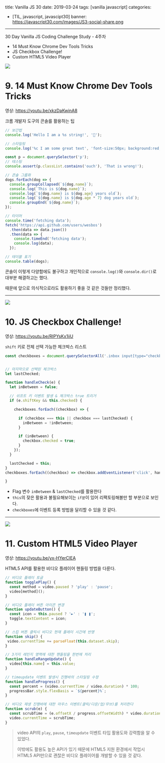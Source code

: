 title: Vanilla JS 30
date: 2019-03-24
tags: [vanilla javascript]
categories:
- [TIL, javascript, javascipt30]
banner: https://javascript30.com/images/JS3-social-share.png

---

30 Day Vanilla JS Coding Challenge Study - 4주차

- 14 Must Know Chrome Dev Tools Tricks
- JS Checkbox Challenge!
- Custom HTML5 Video Player

<!-- more -->

![](http://i3.ytimg.com/vi/xkzDaKwinA8/maxresdefault.jpg)
# 9. 14 Must Know Chrome Dev Tools Tricks
영상: <https://youtu.be/xkzDaKwinA8> 

크롬 개발자 도구의 콘솔를 활용하는 팁

```js
// 보간법
console.log('Hello I am a %s string!', '💩');

// 스타일링
console.log('%c I am some great text', 'font-size:50px; background:red; text-shadow: 10px 10px 0 blue');

const p = document.querySelector('p');
// 테스팅
console.assert(p.classList.contains('ouch'), 'That is wrong!');

// 콘솔 그룹화
dogs.forEach(dog => {
  console.groupCollapsed(`${dog.name}`);
  console.log(`This is ${dog.name}`);
  console.log(`${dog.name} is ${dog.age} years old`);
  console.log(`${dog.name} is ${dog.age * 7} dog years old`);
  console.groupEnd(`${dog.name}`);
});

// 타이머
console.time('fetching data');
fetch('https://api.github.com/users/wesbos')
  .then(data => data.json())
  .then(data => {
    console.timeEnd('fetching data');
    console.log(data);
  });

// 테이블 표기
console.table(dogs);
```

콘솔이 이렇게 다양함에도 불구하고 개인적으로
`console.log()`와 `console.dir()`로 대부분 해결하고는 했다.

때문에 앞으로 의식적으로라도 활용하기 좋을 것 같은 것들만 정리했다.

---

![](http://i3.ytimg.com/vi/RIPYsKx1iiU/maxresdefault.jpg)
# 10. JS Checkbox Challenge!
영상: <https://youtu.be/RIPYsKx1iiU> 

`shift` 키로 전체 선택 가능한 체크박스 리스트

```js
const checkboxes = document.querySelectorAll('.inbox input[type="checkbox"]');


// 마지막으로 선택된 체크박스
let lastChecked;

function handleCheck(e) {
  let inBetween = false;

  // 쉬프트 키 이벤트 발생 & 체크박스 true 트리거
  if (e.shiftKey && this.checked) {

    checkboxes.forEach((checkbox) => {

      if (checkbox === this || checkbox === lastChecked) {
        inBetween = !inBetween;
      }

      if (inBetween) {
        checkbox.checked = true;
      }
    });
  }

  lastChecked = this;
}
checkboxes.forEach((checkbox) => checkbox.addEventListener('click', handleCheck));

}
```
- Flag 변수 `inBetween` & `lastChecked`를 활용한다
- `this`의 잦은 활용과 불필요해보이는 `if문`이 있어 리팩토링해볼만 할 부분으로 보인다.
- `checkboxes`에 이벤트 등록 방법을 달리할 수 있을 것 같다.

---

![](http://i3.ytimg.com/vi/yx-HYerClEA/maxresdefault.jpg)
# 11. Custom HTML5 Video Player
영상: <https://youtu.be/yx-HYerClEA> 

HTML5 API를 활용한 비디오 플레이어 핸들링 방법을 다룬다.

```js
// 비디오 플레이 토글
function togglePlay() {
  const method = video.paused ? 'play' : 'pause';
  video[method]();
}

// 비디오 플레이 버튼 아이콘 변경
function updateButton() {
  const icon = this.paused ? '►' : '❚ ❚';
  toggle.textContent = icon;
}

// 스킵 버튼 클릭시 비디오 현재 플레이 시간에 반영
function skip() {
 video.currentTime += parseFloat(this.dataset.skip);
}

// 3가지 레인지 영역에 대한 핸들링을 한번에 처리
function handleRangeUpdate() {
  video[this.name] = this.value;
}

// timeupdate 이벤트 발생시 진행바의 스타일링 수정
function handleProgress() {
  const percent = (video.currentTime / video.duration) * 100;
  progressBar.style.flexBasis = `${percent}%`;
}

// 비디오 재생 진행바에 대한 마우스 이벤트(클릭/다운/업/무브)를 처리한다
function scrub(e) {
  const scrubTime = (e.offsetX / progress.offsetWidth) * video.duration;
  video.currentTime = scrubTime;
}
```

> video API의 `play`, `pause`, `timeupdate` 이벤트 타입 활용도와 강력함을 알 수 있었다.
>
>이밖에도 활용도 높은 API가 있기 때문에 HTML5 지원 환경에서 작업시  
> HTML5 API만으로 괜찮은 비디오 플레이어를 개발할 수 있을 것 같다.
